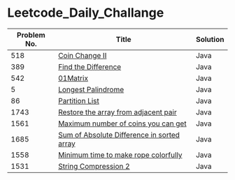 # Leetcode_Daily_Challange

| Problem No.   |                        Title                                                                                          |    Solution       |
|  ----------   | -------------------------------------------------------------------------------------------------                     | ---------------   |
|     518       |               [ Coin Change II ](url)                                                                                 |      Java         |
|     389       |              [ Find the Difference ](url)                                                                             |      Java         |
|     542       |            [01Matrix  ](url)                                                                                          |      Java         |
|     5         |            [Longest Palindrome](https://leetcode.com/problems/longest-palindromic-substring/)                         |      Java         |
|     86        |            [Partition List ](https://leetcode.com/problems/partition-list/)                                           |      Java         |
|     1743      | [Restore the array from adjacent pair](https://leetcode.com/problems/restore-the-array-from-adjacent-pairs/)          |     Java          |
|     1561      | [ Maximum number of coins you can get](https://leetcode.com/problems/maximum-number-of-coins-you-can-get/)            |     Java          |
|     1685      | [ Sum of Absolute Difference in sorted array](https://leetcode.com/problems/sum-of-absolute-differences-in-a-sorted-array/) |  Java       |
|     1558      | [Minimum time to make rope colorfully](https://leetcode.com/problems/minimum-time-to-make-rope-colorful/)             |     Java          |
|     1531      | [String Compression 2 ](https://leetcode.com/problems/string-compression-ii/)                                         |     Java          |
